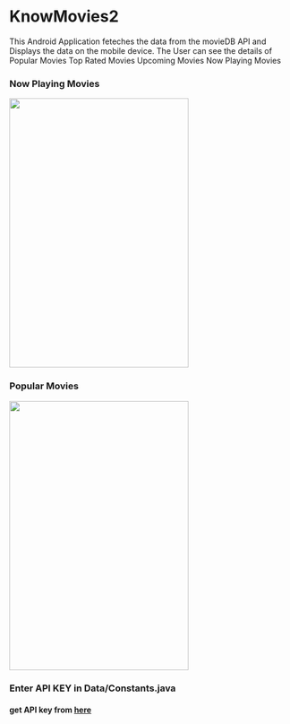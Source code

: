# KnowMovies2
  This Android Application feteches the data from the movieDB API and Displays the data on the mobile device.
  The User can see the details of 
      Popular Movies
      Top Rated Movies
      Upcoming Movies
      Now Playing Movies
  
  ### Now Playing Movies
 
<a href="url"><img src="http://i65.tinypic.com/2hylce9.png" align="center" height="480" width="320" ></a>

  ### Popular Movies
<a href="url"><img src="http://i66.tinypic.com/ea1fzc.png" align="center" height="480" width="320" ></a>

### Enter API KEY in Data/Constants.java

#### get API key from [here](https://www.themoviedb.org/documentation/api)
